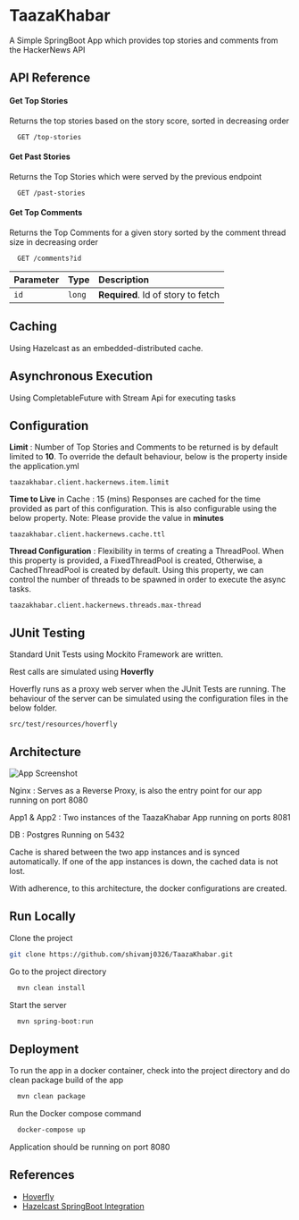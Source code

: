 
# TaazaKhabar

A Simple SpringBoot App which provides top stories and comments from the HackerNews API


## API Reference

#### Get Top Stories
Returns the top stories based on the story score, sorted in decreasing order

```http
  GET /top-stories
```



#### Get Past Stories
Returns the Top Stories which were served by the previous endpoint

```http
  GET /past-stories
```
#### Get Top Comments 
Returns the Top Comments for a given story sorted by the comment thread size in decreasing order

```http
  GET /comments?id
```

| Parameter | Type     | Description                       |
| :-------- | :------- | :-------------------------------- |
| `id`      | `long` | **Required**. Id of story to fetch |



## Caching

Using Hazelcast as an embedded-distributed  cache.

## Asynchronous Execution
Using CompletableFuture with Stream Api for executing tasks


## Configuration
**Limit** : Number of Top Stories and Comments to be returned is by default limited to **10**.
To override the default behaviour, below is the property inside the application.yml

```
taazakhabar.client.hackernews.item.limit
```
**Time to Live** in Cache : 15 (mins) 
Responses are cached for the time provided as part of this configuration.
This is also configurable using the below property.
Note: Please provide the value in **minutes**
```
taazakhabar.client.hackernews.cache.ttl
```
**Thread Configuration** :
Flexibility in terms of creating a ThreadPool. When this property is provided, a FixedThreadPool is created, Otherwise, a CachedThreadPool is created by default.
Using this property, we can control the number of threads to be spawned in order to execute the async tasks.
```
taazakhabar.client.hackernews.threads.max-thread
```

## JUnit Testing

Standard Unit Tests using Mockito Framework are written.

Rest calls are simulated using **Hoverfly**

Hoverfly runs as a proxy web server when the JUnit Tests are running. The behaviour of the server can be simulated using the configuration files in the below folder.

 ```src/test/resources/hoverfly```




## Architecture

![App Screenshot](https://snipboard.io/MV74X2.jpg)

Nginx : Serves as a Reverse Proxy, is also the entry point for our app running on port 8080

App1 & App2 : Two instances of the TaazaKhabar App running on ports 8081 

DB : Postgres Running on 5432

Cache is shared between the two app instances and is synced automatically.
If one of the app instances is down, the cached data is not lost.

With adherence, to this architecture, the docker configurations are created.


## Run Locally

Clone the project

```bash
git clone https://github.com/shivamj0326/TaazaKhabar.git
```

Go to the project directory

```bash
  mvn clean install
```
Start the server

```bash
  mvn spring-boot:run
```


## Deployment

To run the app in a docker container, check into the project directory and do clean package build of the app

```bash
  mvn clean package
```
Run the Docker compose command
```bash
  docker-compose up
```
Application should be running on port 8080

## References

 - [Hoverfly](https://docs.hoverfly.io/en/latest/)
 - [Hazelcast SpringBoot Integration](https://docs.hazelcast.com/tutorials/caching-springboot)


